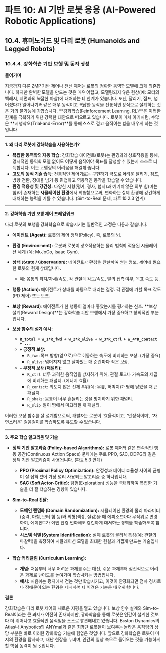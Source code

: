 # 파트 10: AI 기반 로봇 응용 (AI-Powered Robotic Applications)

## 10.4. 휴머노이드 및 다리 로봇 (Humanoids and Legged Robots)

### 10.4.4. 강화학습 기반 보행 및 동작 생성

**들어가며**

지금까지 다룬 ZMP 기반 제어나 전신 제어는 로봇의 정확한 동역학 모델에 크게 의존합니다. 하지만 완벽한 모델을 만드는 것은 매우 어렵고, 모델링되지 않은 현상(예: 모터의 백래시, 지면과의 복잡한 마찰)에 대처하는 데 한계가 있습니다. 또한, 달리기, 점프, 넘어졌다가 일어나기와 같은 매우 동적이고 복잡한 동작을 전통적인 방식으로 설계하는 것은 거의 불가능에 가깝습니다. **강화학습(Reinforcement Learning, RL)**은 이러한 한계를 극복하기 위한 강력한 대안으로 떠오르고 있습니다. 로봇이 마치 아기처럼, 수많은 **시행착오(Trial-and-Error)**를 통해 스스로 걷고 움직이는 법을 배우게 하는 것입니다.

---

**1. 왜 다리 로봇에 강화학습을 사용하는가?**

- **복잡한 동역학의 자동 학습:** 강화학습 에이전트(로봇)는 환경과의 상호작용을 통해, 명시적인 동역학 모델 없이도 어떻게 움직여야 목표를 달성할 수 있는지 스스로 터득합니다. 이는 모델링의 어려움을 해결해 줍니다.
- **고도의 동적 기술 습득:** 전통적인 제어기로는 구현하기 극도로 어려운 달리기, 점프, 방향 전환, 장애물 넘기 등 민첩하고 역동적인 동작을 학습할 수 있습니다.
- **환경 적응성 및 강건성:** 다양한 지형(평지, 경사, 험지)과 예기치 않은 외부 힘(미는 힘)이 존재하는 **시뮬레이션 환경**에서 학습함으로써, 변화하는 실제 환경에 강건하게 대처하는 능력을 기를 수 있습니다. (Sim-to-Real 문제, 파트 10.2.3 연계)

---

**2. 강화학습 기반 보행 제어 프레임워크**

다리 로봇의 보행을 강화학습으로 학습시키는 일반적인 과정은 다음과 같습니다.

- **에이전트 (Agent):** 로봇의 제어 정책(Policy). 즉, 로봇의 뇌.
- **환경 (Environment):** 로봇과 로봇이 상호작용하는 물리 법칙이 적용된 시뮬레이션 세계 (예: MuJoCo, Isaac Gym).
- **상태 (State / Observation):** 에이전트가 환경을 관찰하여 얻는 정보. 제어에 필요한 로봇의 현재 상태입니다.
  - 예: 몸통의 위치/자세/속도, 각 관절의 각도/속도, 발의 접촉 여부, 목표 속도 등.
- **행동 (Action):** 에이전트가 상태를 바탕으로 내리는 결정. 각 관절에 가할 목표 각도(PD 제어) 또는 토크.
- **보상 (Reward):** 에이전트가 한 행동이 얼마나 좋았는지를 평가하는 신호. **보상 설계(Reward Design)**는 강화학습 기반 보행에서 가장 중요하고 창의적인 부분입니다.

- **보상 함수의 설계 예시:**
  - **`R_total = w_1*R_fwd + w_2*R_alive + w_3*R_ctrl + w_4*R_contact + ...`**
  - **`+` 긍정적 보상:**
    - `R_fwd`: 목표 방향(앞으로)으로 이동하는 속도에 비례하는 보상. (가장 중요)
    - `R_alive`: 넘어지지 않고 살아있는 매 순간마다 작은 보상.
  - **`-` 부정적 보상 (패널티):**
    - `R_ctrl`: 너무 과격한 움직임을 방지하기 위해, 관절 토크나 가속도의 제곱에 비례하는 패널티. (에너지 효율)
    - `R_contact`: 의도치 않은 신체 부위(예: 무릎, 허벅지)가 땅에 닿았을 때 큰 패널티.
    - `R_shake`: 몸통이 너무 흔들리는 것을 방지하기 위한 패널티.
    - `R_slip`: 발이 땅에서 미끄러질 때 패널티.

이러한 보상 함수를 잘 설계함으로써, 개발자는 로봇이 '효율적이고', '안정적이며', '자연스러운' 걸음걸이를 학습하도록 유도할 수 있습니다.

---

**3. 주요 학습 알고리즘 및 기술**

- **정책 기반 알고리즘 (Policy-based Algorithms):** 로봇 제어와 같은 연속적인 행동 공간(Continuous Action Space) 문제에는 주로 PPO, SAC, DDPG와 같은 정책 기반 알고리즘이 사용됩니다. (파트 5.3 연계)
  - **PPO (Proximal Policy Optimization):** 안정성과 데이터 효율성 사이의 균형이 잘 잡혀 있어 가장 널리 사용되는 알고리즘 중 하나입니다.
  - **SAC (Soft Actor-Critic):** 탐험(Exploration) 성능을 극대화하여 복잡한 기술을 더 잘 학습하는 경향이 있습니다.

- **Sim-to-Real 전달:**
  - **도메인 랜덤화 (Domain Randomization):** 시뮬레이션 환경의 물리 파라미터(중력, 마찰, 모터 힘 등)와 외형(색상, 질감)을 매 에피소드마다 무작위로 변경하여, 에이전트가 어떤 환경 변화에도 강건하게 대처하는 정책을 학습하도록 합니다.
  - **시스템 식별 (System Identification):** 실제 로봇의 물리적 특성(예: 관절의 마찰력)을 측정하여 시뮬레이션 모델을 최대한 현실과 가깝게 만드는 기술입니다.

- **학습 커리큘럼 (Curriculum Learning):**
  - **개념:** 처음부터 너무 어려운 과제를 주는 대신, 쉬운 과제부터 점진적으로 어려운 과제로 난이도를 높여가며 학습시키는 방법입니다.
  - **예시:** 처음에는 평지에서 걷는 것만 학습시키고, 이것이 안정화되면 점차 경사로나 장애물이 있는 환경을 제시하여 더 어려운 기술을 배우게 합니다.

**결론**

강화학습은 다리 로봇 제어의 새로운 지평을 열고 있습니다. 보상 함수 설계와 Sim-to-Real이라는 큰 과제가 여전히 존재하지만, 강화학습을 통해 로봇은 인간이 설계한 것보다 더 뛰어나고 효율적인 움직임을 스스로 발견해내고 있습니다. Boston Dynamics의 Atlas나 Anybotics의 ANYmal과 같은 최첨단 로봇들이 보여주는 놀라운 움직임의 상당 부분은 바로 이러한 강화학습 기술에 힘입은 것입니다. 앞으로 강화학습은 로봇이 미지의 환경을 탐사하고, 재난 현장을 누비며, 인간의 일상 속으로 들어오는 것을 가능하게 할 핵심 동력이 될 것입니다.
